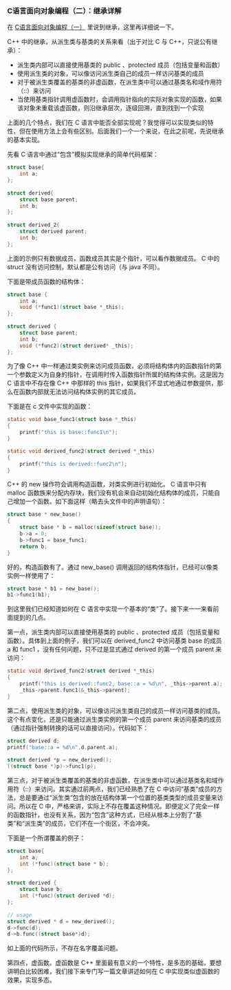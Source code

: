 ### C语言面向对象编程（二）：继承详解

在 [C语言面向对象编程（一）](封装与继承.md) 里说到继承，这里再详细说一下。

C++ 中的继承，从派生类与基类的关系来看（出于对比 C 与 C++，只说公有继承）：

- 派生类内部可以直接使用基类的 public 、protected 成员（包括变量和函数）
- 使用派生类的对象，可以像访问派生类自己的成员一样访问基类的成员
- 对于被派生类覆盖的基类的非虚函数，在派生类中可以通过基类名和域作用符（::）来访问
- 当使用基类指针调用虚函数时，会调用指针指向的实际对象实现的函数，如果该对象未重载该虚函数，则沿继承层次，逐级回溯，直到找到一个实现

上面的几个特点，我们在 C 语言中能否全部实现呢？我觉得可以实现类似的特性，但在使用方法上会有些区别。后面我们一个一个来说，在此之前呢，先说继承的基本实现。

先看 C 语言中通过“包含”模拟实现继承的简单代码框架：

```c
struct base{  
    int a;  
};  
  
struct derived{  
    struct base parent;  
    int b;  
};  
  
struct derived_2{  
    struct derived parent;  
    int b;  
};  
```

上面的示例只有数据成员，函数成员其实是个指针，可以看作数据成员。 C 中的 struct 没有访问控制，默认都是公有访问（与 java 不同）。

下面是带成员函数的结构体：

```c
struct base {  
    int a;  
    void (*func1)(struct base *_this);  
};  
  
struct derived {  
    struct base parent;  
    int b;  
    void (*func2)(struct derived* _this);
};  
```

为了像 C++ 中一样通过类实例来访问成员函数，必须将结构体内的函数指针的第一个参数定义为自身的指针，在调用时传入函数指针所属的结构体实例。这是因为 C 语言中不存在像 C++ 中那样的 this 指针，如果我们不显式地通过参数提供，那么在函数内部就无法访问结构体实例的其它成员。

下面是在 c 文件中实现的函数：

```c
static void base_func1(struct base *_this)  
{  
    printf("this is base::func1\n");  
}  

static void derived_func2(struct derived *_this)  
{  
    printf("this is derived::func2\n");  
}  
```

C++ 的 new 操作符会调用构造函数，对类实例进行初始化。 C 语言中只有 malloc 函数族来分配内存块，我们没有机会来自动初始化结构体的成员，只能自己增加一个函数。如下面这样（略去头文件中的声明语句）：
```c
struct base * new_base()  
{  
    struct base * b = malloc(sizeof(struct base));  
    b->a = 0;  
    b->func1 = base_func1;  
    return b;  
}  
```

好的，构造函数有了。通过 new_base() 调用返回的结构体指针，已经可以像类实例一样使用了：
```c
struct base * b1 = new_base();  
b1->func1(b1);  
```

到这里我们已经知道如何在 C 语言中实现一个基本的“类”了。接下来一一来看前面提到的几点。

第一点，派生类内部可以直接使用基类的 public 、protected 成员（包括变量和函数）。具体到上面的例子，我们可以在 derived_func2 中访问基类 base 的成员 a 和 func1 ，没有任何问题，只不过是显式通过 derived 的第一个成员 parent 来访问：

```c
static void derived_func2(struct derived *_this)  
{  
    printf("this is derived::func2, base::a = %d\n", _this->parent.a);  
    _this->parent.func1(&_this->parent);  
}  
```

第二点，使用派生类的对象，可以像访问派生类自己的成员一样访问基类的成员。这个有点变化，还是只能通过派生类实例的第一个成员 parent 来访问基类的成员（通过指针强制转换的话可以直接访问）。代码如下：

```c
struct derived d;  
printf("base::a = %d\n",d.parent.a);  
  
struct derived *p = new_derived();  
((struct base *)p)->func1(p); 
```

第三点，对于被派生类覆盖的基类的非虚函数，在派生类中可以通过基类名和域作用符（::）来访问。其实通过前两点，我们已经熟悉了在 C 中访问“基类”成员的方法，总是要通过“派生类”包含的放在结构体第一个位置的基类类型的成员变量来访问。所以在 C 中，严格来讲，实际上不存在覆盖这种情况。即便定义了完全一样的函数指针，也没有关系，因为“包含”这种方式，已经从根本上分割了“基类”和“派生类”的成员，它们不在一个街区，不会冲突。

下面是一个所谓覆盖的例子：

```c
struct base{  
    int a;  
    int (*func)(struct base * b);  
};  
  
struct derived {  
    struct base b;  
    int (*func)(struct derived *d);  
};  
  
// usage
struct derived * d = new_derived();  
d->func(d);  
d->b.func((struct base*)d);  
```

如上面的代码所示，不存在名字覆盖问题。

第四点，虚函数。虚函数是 C++ 里面最有意义的一个特性，是多态的基础，要想讲明白比较困难，我们接下来专门写一篇文章讲述如何在 C 中实现类似虚函数的效果，实现多态。